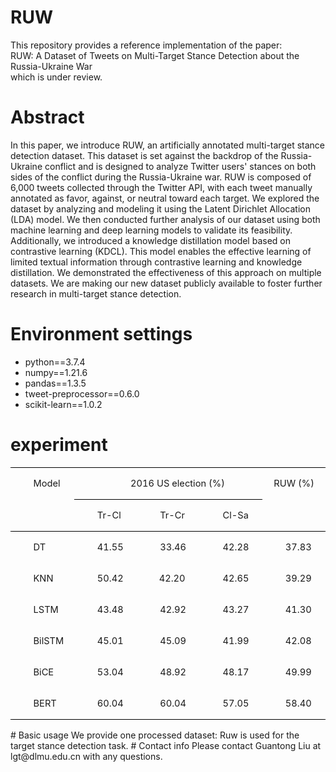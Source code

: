 # RUW
This repository provides a reference implementation of the paper:  
RUW: A Dataset of Tweets on Multi-Target Stance Detection about the Russia-Ukraine War  
which is under review.
# Abstract
In this paper, we introduce RUW, an artificially annotated multi-target stance detection dataset. This dataset is set against the backdrop of the Russia-Ukraine conflict and is designed to analyze Twitter users' stances on both sides of the conflict during the Russia-Ukraine war. RUW is composed of 6,000 tweets collected through the Twitter API, with each tweet manually annotated as favor, against, or neutral toward each target. We explored the dataset by analyzing and modeling it using the Latent Dirichlet Allocation (LDA) model. We then conducted further analysis of our dataset using both machine learning and deep learning models to validate its feasibility. Additionally, we introduced a knowledge distillation model based on contrastive learning (KDCL). This model enables the effective learning of limited textual information through contrastive learning and knowledge distillation. We demonstrated the effectiveness of this approach on multiple datasets. We are making our new dataset publicly available to foster further research in multi-target stance detection.
# Environment settings
- python==3.7.4  
- numpy==1.21.6  
- pandas==1.3.5  
- tweet-preprocessor==0.6.0  
- scikit-learn==1.0.2
# experiment
<table class=MsoTableGrid border=0 cellspacing=0 cellpadding=0
 style='border-collapse:collapse;border:none;mso-yfti-tbllook:1184;mso-padding-alt:
 0cm 5.4pt 0cm 5.4pt;mso-border-insideh:none;mso-border-insidev:none'>
 <tr style='mso-yfti-irow:0;mso-yfti-firstrow:yes'>
  <td width=92 rowspan=2 valign=top style='width:69.1pt;border-top:solid windowtext 1.0pt;
  border-left:none;border-bottom:solid windowtext 1.0pt;border-right:none;
  mso-border-top-alt:solid windowtext .5pt;mso-border-bottom-alt:solid windowtext .5pt;
  padding:0cm 5.4pt 0cm 5.4pt'>
  <p class=MsoNormal style='text-indent:22.0pt'><a name="_Hlk143418719"><span
  lang=EN-US style='font-size:11.0pt;mso-bidi-font-size:10.5pt'>Model<o:p></o:p></span></a></p>
  </td>
  <span style='mso-bookmark:_Hlk143418719'></span>
  <td width=277 colspan=3 valign=top style='width:207.4pt;border-top:solid windowtext 1.0pt;
  border-left:none;border-bottom:solid windowtext 1.0pt;border-right:none;
  mso-border-top-alt:solid windowtext .5pt;mso-border-bottom-alt:solid windowtext .5pt;
  padding:0cm 5.4pt 0cm 5.4pt'>
  <p class=MsoNormal align=center style='text-align:center;text-indent:22.0pt'><span
  style='mso-bookmark:_Hlk143418719'><span lang=EN-US style='font-size:11.0pt;
  mso-bidi-font-size:10.5pt'>2016 US election (%)<o:p></o:p></span></span></p>
  </td>
  <span style='mso-bookmark:_Hlk143418719'></span>
  <td width=93 valign=top style='width:69.5pt;border:none;border-top:solid windowtext 1.0pt;
  mso-border-top-alt:solid windowtext .5pt;padding:0cm 5.4pt 0cm 5.4pt'>
  <p class=MsoNormal align=center style='text-align:center;text-indent:0cm;
  mso-char-indent-count:0'><span style='mso-bookmark:_Hlk143418719'><span
  lang=EN-US style='font-size:11.0pt;mso-bidi-font-size:10.5pt'>RUW (%)<o:p></o:p></span></span></p>
  </td>
  <span style='mso-bookmark:_Hlk143418719'></span>
 </tr>
 <tr style='mso-yfti-irow:1'>
  <span style='mso-bookmark:_Hlk143418719'></span>
  <td width=92 valign=top style='width:69.1pt;border:none;border-bottom:solid windowtext 1.0pt;
  mso-border-top-alt:solid windowtext .5pt;mso-border-top-alt:solid windowtext .5pt;
  mso-border-bottom-alt:solid windowtext .5pt;padding:0cm 5.4pt 0cm 5.4pt'>
  <p class=MsoNormal style='text-indent:22.0pt'><span style='mso-bookmark:_Hlk143418719'><span
  lang=EN-US style='font-size:11.0pt;mso-bidi-font-size:10.5pt'>Tr-Cl<o:p></o:p></span></span></p>
  </td>
  <span style='mso-bookmark:_Hlk143418719'></span>
  <td width=92 valign=top style='width:69.15pt;border-top:solid windowtext 1.0pt;
  border-left:none;border-bottom:solid windowtext 1.0pt;border-right:none;
  mso-border-top-alt:solid windowtext .5pt;mso-border-bottom-alt:solid windowtext .5pt;
  padding:0cm 5.4pt 0cm 5.4pt'>
  <p class=MsoNormal style='text-indent:22.0pt'><span style='mso-bookmark:_Hlk143418719'><span
  lang=EN-US style='font-size:11.0pt;mso-bidi-font-size:10.5pt'>Tr-Cr<o:p></o:p></span></span></p>
  </td>
  <span style='mso-bookmark:_Hlk143418719'></span>
  <td width=92 valign=top style='width:69.15pt;border-top:solid windowtext 1.0pt;
  border-left:none;border-bottom:solid windowtext 1.0pt;border-right:none;
  mso-border-top-alt:solid windowtext .5pt;mso-border-bottom-alt:solid windowtext .5pt;
  padding:0cm 5.4pt 0cm 5.4pt'>
  <p class=MsoNormal style='text-indent:22.0pt'><span style='mso-bookmark:_Hlk143418719'><span
  lang=EN-US style='font-size:11.0pt;mso-bidi-font-size:10.5pt'>Cl-Sa<o:p></o:p></span></span></p>
  </td>
  <span style='mso-bookmark:_Hlk143418719'></span>
  <td width=93 valign=top style='width:69.5pt;border:none;border-bottom:solid windowtext 1.0pt;
  mso-border-bottom-alt:solid windowtext .5pt;padding:0cm 5.4pt 0cm 5.4pt'><span
  style='mso-bookmark:_Hlk143418719'></span>
  <p class=MsoNormal style='text-indent:22.0pt'><span style='mso-bookmark:_Hlk143418719'><span
  lang=EN-US style='font-size:11.0pt;mso-bidi-font-size:10.5pt'><o:p>&nbsp;</o:p></span></span></p>
  </td>
  <span style='mso-bookmark:_Hlk143418719'></span>
 </tr>
 <tr style='mso-yfti-irow:2'>
  <td width=92 valign=top style='width:69.1pt;border:none;mso-border-top-alt:
  solid windowtext .5pt;padding:0cm 5.4pt 0cm 5.4pt'>
  <p class=MsoNormal style='text-indent:22.0pt'><span style='mso-bookmark:_Hlk143418719'><span
  lang=EN-US style='font-size:11.0pt;mso-bidi-font-size:10.5pt'>DT<o:p></o:p></span></span></p>
  </td>
  <span style='mso-bookmark:_Hlk143418719'></span>
  <td width=92 valign=top style='width:69.1pt;border:none;mso-border-top-alt:
  solid windowtext .5pt;padding:0cm 5.4pt 0cm 5.4pt'>
  <p class=MsoNormal style='text-indent:22.0pt'><span style='mso-bookmark:_Hlk143418719'><span
  lang=EN-US style='font-size:11.0pt;mso-bidi-font-size:10.5pt'>41.55<o:p></o:p></span></span></p>
  </td>
  <span style='mso-bookmark:_Hlk143418719'></span>
  <td width=92 valign=top style='width:69.15pt;border:none;mso-border-top-alt:
  solid windowtext .5pt;padding:0cm 5.4pt 0cm 5.4pt'>
  <p class=MsoNormal style='text-indent:22.0pt'><span style='mso-bookmark:_Hlk143418719'><span
  lang=EN-US style='font-size:11.0pt;mso-bidi-font-size:10.5pt'>33.46<o:p></o:p></span></span></p>
  </td>
  <span style='mso-bookmark:_Hlk143418719'></span>
  <td width=92 valign=top style='width:69.15pt;border:none;mso-border-top-alt:
  solid windowtext .5pt;padding:0cm 5.4pt 0cm 5.4pt'>
  <p class=MsoNormal style='text-indent:22.0pt'><span style='mso-bookmark:_Hlk143418719'><span
  lang=EN-US style='font-size:11.0pt;mso-bidi-font-size:10.5pt'>42.28<o:p></o:p></span></span></p>
  </td>
  <span style='mso-bookmark:_Hlk143418719'></span>
  <td width=93 valign=top style='width:69.5pt;border:none;mso-border-top-alt:
  solid windowtext .5pt;padding:0cm 5.4pt 0cm 5.4pt'>
  <p class=MsoNormal style='text-indent:22.0pt'><span style='mso-bookmark:_Hlk143418719'><span
  lang=EN-US style='font-size:11.0pt;mso-bidi-font-size:10.5pt'>37.83<o:p></o:p></span></span></p>
  </td>
  <span style='mso-bookmark:_Hlk143418719'></span>
 </tr>
 <tr style='mso-yfti-irow:3'>
  <td width=92 valign=top style='width:69.1pt;padding:0cm 5.4pt 0cm 5.4pt'>
  <p class=MsoNormal style='text-indent:22.0pt'><span style='mso-bookmark:_Hlk143418719'><span
  lang=EN-US style='font-size:11.0pt;mso-bidi-font-size:10.5pt'>KNN<o:p></o:p></span></span></p>
  </td>
  <span style='mso-bookmark:_Hlk143418719'></span>
  <td width=92 valign=top style='width:69.1pt;padding:0cm 5.4pt 0cm 5.4pt'>
  <p class=MsoNormal style='text-indent:22.0pt'><span style='mso-bookmark:_Hlk143418719'><span
  lang=EN-US style='font-size:11.0pt;mso-bidi-font-size:10.5pt'>50.42<o:p></o:p></span></span></p>
  </td>
  <span style='mso-bookmark:_Hlk143418719'></span>
  <td width=92 valign=top style='width:69.15pt;padding:0cm 5.4pt 0cm 5.4pt'>
  <p class=MsoNormal style='text-indent:20.9pt;mso-char-indent-count:1.9'><span
  style='mso-bookmark:_Hlk143418719'><span lang=EN-US style='font-size:11.0pt;
  mso-bidi-font-size:10.5pt'>42.20<o:p></o:p></span></span></p>
  </td>
  <span style='mso-bookmark:_Hlk143418719'></span>
  <td width=92 valign=top style='width:69.15pt;padding:0cm 5.4pt 0cm 5.4pt'>
  <p class=MsoNormal style='text-indent:22.0pt'><span style='mso-bookmark:_Hlk143418719'><span
  lang=EN-US style='font-size:11.0pt;mso-bidi-font-size:10.5pt'>42.65<o:p></o:p></span></span></p>
  </td>
  <span style='mso-bookmark:_Hlk143418719'></span>
  <td width=93 valign=top style='width:69.5pt;padding:0cm 5.4pt 0cm 5.4pt'>
  <p class=MsoNormal style='text-indent:22.0pt'><span style='mso-bookmark:_Hlk143418719'><span
  lang=EN-US style='font-size:11.0pt;mso-bidi-font-size:10.5pt'>39.29<o:p></o:p></span></span></p>
  </td>
  <span style='mso-bookmark:_Hlk143418719'></span>
 </tr>
 <tr style='mso-yfti-irow:4'>
  <td width=92 valign=top style='width:69.1pt;padding:0cm 5.4pt 0cm 5.4pt'>
  <p class=MsoNormal style='text-indent:22.0pt'><span style='mso-bookmark:_Hlk143418719'><span
  lang=EN-US style='font-size:11.0pt;mso-bidi-font-size:10.5pt'>LSTM<o:p></o:p></span></span></p>
  </td>
  <span style='mso-bookmark:_Hlk143418719'></span>
  <td width=92 valign=top style='width:69.1pt;padding:0cm 5.4pt 0cm 5.4pt'>
  <p class=MsoNormal style='text-indent:22.0pt'><span style='mso-bookmark:_Hlk143418719'><span
  lang=EN-US style='font-size:11.0pt;mso-bidi-font-size:10.5pt'>43.48<o:p></o:p></span></span></p>
  </td>
  <span style='mso-bookmark:_Hlk143418719'></span>
  <td width=92 valign=top style='width:69.15pt;padding:0cm 5.4pt 0cm 5.4pt'>
  <p class=MsoNormal style='text-indent:22.0pt'><span style='mso-bookmark:_Hlk143418719'><span
  lang=EN-US style='font-size:11.0pt;mso-bidi-font-size:10.5pt'>42.92<o:p></o:p></span></span></p>
  </td>
  <span style='mso-bookmark:_Hlk143418719'></span>
  <td width=92 valign=top style='width:69.15pt;padding:0cm 5.4pt 0cm 5.4pt'>
  <p class=MsoNormal style='text-indent:22.0pt'><span style='mso-bookmark:_Hlk143418719'><span
  lang=EN-US style='font-size:11.0pt;mso-bidi-font-size:10.5pt'>43.27<o:p></o:p></span></span></p>
  </td>
  <span style='mso-bookmark:_Hlk143418719'></span>
  <td width=93 valign=top style='width:69.5pt;padding:0cm 5.4pt 0cm 5.4pt'>
  <p class=MsoNormal style='text-indent:22.0pt'><span style='mso-bookmark:_Hlk143418719'><span
  lang=EN-US style='font-size:11.0pt;mso-bidi-font-size:10.5pt'>41.30<o:p></o:p></span></span></p>
  </td>
  <span style='mso-bookmark:_Hlk143418719'></span>
 </tr>
 <tr style='mso-yfti-irow:5'>
  <td width=92 valign=top style='width:69.1pt;padding:0cm 5.4pt 0cm 5.4pt'>
  <p class=MsoNormal style='text-indent:22.0pt'><span style='mso-bookmark:_Hlk143418719'><span
  class=SpellE><span lang=EN-US style='font-size:11.0pt;mso-bidi-font-size:
  10.5pt'>BilSTM</span></span></span><span style='mso-bookmark:_Hlk143418719'><span
  lang=EN-US style='font-size:11.0pt;mso-bidi-font-size:10.5pt'><o:p></o:p></span></span></p>
  </td>
  <span style='mso-bookmark:_Hlk143418719'></span>
  <td width=92 valign=top style='width:69.1pt;padding:0cm 5.4pt 0cm 5.4pt'>
  <p class=MsoNormal style='text-indent:22.0pt'><span style='mso-bookmark:_Hlk143418719'><span
  lang=EN-US style='font-size:11.0pt;mso-bidi-font-size:10.5pt'>45.01<o:p></o:p></span></span></p>
  </td>
  <span style='mso-bookmark:_Hlk143418719'></span>
  <td width=92 valign=top style='width:69.15pt;padding:0cm 5.4pt 0cm 5.4pt'>
  <p class=MsoNormal style='text-indent:22.0pt'><span style='mso-bookmark:_Hlk143418719'><span
  lang=EN-US style='font-size:11.0pt;mso-bidi-font-size:10.5pt'>45.09<o:p></o:p></span></span></p>
  </td>
  <span style='mso-bookmark:_Hlk143418719'></span>
  <td width=92 valign=top style='width:69.15pt;padding:0cm 5.4pt 0cm 5.4pt'>
  <p class=MsoNormal style='text-indent:22.0pt'><span style='mso-bookmark:_Hlk143418719'><span
  lang=EN-US style='font-size:11.0pt;mso-bidi-font-size:10.5pt'>41.99<o:p></o:p></span></span></p>
  </td>
  <span style='mso-bookmark:_Hlk143418719'></span>
  <td width=93 valign=top style='width:69.5pt;padding:0cm 5.4pt 0cm 5.4pt'>
  <p class=MsoNormal style='text-indent:22.0pt'><span style='mso-bookmark:_Hlk143418719'><span
  lang=EN-US style='font-size:11.0pt;mso-bidi-font-size:10.5pt'>42.08<o:p></o:p></span></span></p>
  </td>
  <span style='mso-bookmark:_Hlk143418719'></span>
 </tr>
 <tr style='mso-yfti-irow:6'>
  <td width=92 valign=top style='width:69.1pt;padding:0cm 5.4pt 0cm 5.4pt'>
  <p class=MsoNormal style='text-indent:22.0pt'><span style='mso-bookmark:_Hlk143418719'><span
  class=SpellE><span lang=EN-US style='font-size:11.0pt;mso-bidi-font-size:
  10.5pt'>BiCE</span></span></span><span style='mso-bookmark:_Hlk143418719'><span
  lang=EN-US style='font-size:11.0pt;mso-bidi-font-size:10.5pt'><o:p></o:p></span></span></p>
  </td>
  <span style='mso-bookmark:_Hlk143418719'></span>
  <td width=92 valign=top style='width:69.1pt;padding:0cm 5.4pt 0cm 5.4pt'>
  <p class=MsoNormal style='text-indent:22.0pt'><span style='mso-bookmark:_Hlk143418719'><span
  lang=EN-US style='font-size:11.0pt;mso-bidi-font-size:10.5pt'>53.04<o:p></o:p></span></span></p>
  </td>
  <span style='mso-bookmark:_Hlk143418719'></span>
  <td width=92 valign=top style='width:69.15pt;padding:0cm 5.4pt 0cm 5.4pt'>
  <p class=MsoNormal style='text-indent:22.0pt'><span style='mso-bookmark:_Hlk143418719'><span
  lang=EN-US style='font-size:11.0pt;mso-bidi-font-size:10.5pt'>48.92<o:p></o:p></span></span></p>
  </td>
  <span style='mso-bookmark:_Hlk143418719'></span>
  <td width=92 valign=top style='width:69.15pt;padding:0cm 5.4pt 0cm 5.4pt'>
  <p class=MsoNormal style='text-indent:22.0pt'><span style='mso-bookmark:_Hlk143418719'><span
  lang=EN-US style='font-size:11.0pt;mso-bidi-font-size:10.5pt'>48.17<o:p></o:p></span></span></p>
  </td>
  <span style='mso-bookmark:_Hlk143418719'></span>
  <td width=93 valign=top style='width:69.5pt;padding:0cm 5.4pt 0cm 5.4pt'>
  <p class=MsoNormal style='text-indent:22.0pt'><span style='mso-bookmark:_Hlk143418719'><span
  lang=EN-US style='font-size:11.0pt;mso-bidi-font-size:10.5pt'>49.99<o:p></o:p></span></span></p>
  </td>
  <span style='mso-bookmark:_Hlk143418719'></span>
 </tr>
 <tr style='mso-yfti-irow:7;mso-yfti-lastrow:yes'>
  <td width=92 valign=top style='width:69.1pt;border:none;border-bottom:solid windowtext 1.0pt;
  mso-border-bottom-alt:solid windowtext .5pt;padding:0cm 5.4pt 0cm 5.4pt'>
  <p class=MsoNormal style='text-indent:22.0pt'><span style='mso-bookmark:_Hlk143418719'><span
  lang=EN-US style='font-size:11.0pt;mso-bidi-font-size:10.5pt'>BERT<o:p></o:p></span></span></p>
  </td>
  <span style='mso-bookmark:_Hlk143418719'></span>
  <td width=92 valign=top style='width:69.1pt;border:none;border-bottom:solid windowtext 1.0pt;
  mso-border-bottom-alt:solid windowtext .5pt;padding:0cm 5.4pt 0cm 5.4pt'>
  <p class=MsoNormal style='text-indent:22.0pt'><span style='mso-bookmark:_Hlk143418719'><span
  lang=EN-US style='font-size:11.0pt;mso-bidi-font-size:10.5pt'>60.04<o:p></o:p></span></span></p>
  </td>
  <span style='mso-bookmark:_Hlk143418719'></span>
  <td width=92 valign=top style='width:69.15pt;border:none;border-bottom:solid windowtext 1.0pt;
  mso-border-bottom-alt:solid windowtext .5pt;padding:0cm 5.4pt 0cm 5.4pt'>
  <p class=MsoNormal style='text-indent:22.0pt'><span style='mso-bookmark:_Hlk143418719'><span
  lang=EN-US style='font-size:11.0pt;mso-bidi-font-size:10.5pt'>60.04<o:p></o:p></span></span></p>
  </td>
  <span style='mso-bookmark:_Hlk143418719'></span>
  <td width=92 valign=top style='width:69.15pt;border:none;border-bottom:solid windowtext 1.0pt;
  mso-border-bottom-alt:solid windowtext .5pt;padding:0cm 5.4pt 0cm 5.4pt'>
  <p class=MsoNormal style='text-indent:22.0pt'><span style='mso-bookmark:_Hlk143418719'><span
  lang=EN-US style='font-size:11.0pt;mso-bidi-font-size:10.5pt'>57.05<o:p></o:p></span></span></p>
  </td>
  <span style='mso-bookmark:_Hlk143418719'></span>
  <td width=93 valign=top style='width:69.5pt;border:none;border-bottom:solid windowtext 1.0pt;
  mso-border-bottom-alt:solid windowtext .5pt;padding:0cm 5.4pt 0cm 5.4pt'>
  <p class=MsoNormal style='text-indent:22.0pt'><span style='mso-bookmark:_Hlk143418719'><span
  lang=EN-US style='font-size:11.0pt;mso-bidi-font-size:10.5pt'>58.40<o:p></o:p></span></span></p>
  </td>
  <span style='mso-bookmark:_Hlk143418719'></span>
 </tr>
</table>
# Basic usage
We provide one processed dataset:   
Ruw is used for the target stance detection task.
# Contact info
Please contact Guantong Liu at lgt@dlmu.edu.cn with any questions.
